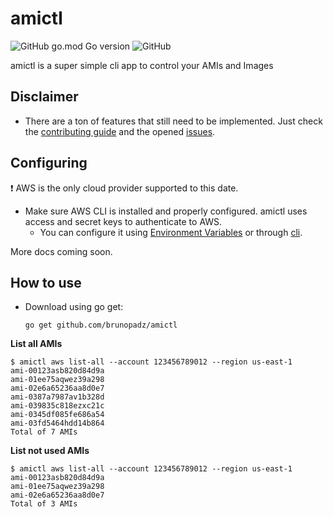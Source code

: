 # amictl
![GitHub go.mod Go version](https://img.shields.io/github/go-mod/go-version/brunopadz/amictl?style=flat-square) ![GitHub](https://img.shields.io/github/license/brunopadz/amictl?style=flat-square)

amictl is a super simple cli app to control your AMIs and Images

## Disclaimer

- There are a ton of features that still need to be implemented. Just check the [contributing guide](CONTRIBUTING.md) and the opened [issues](https://github.com/brunopadz/amictl/issues).

## Configuring

❗️ AWS is the only cloud provider supported to this date.

- Make sure AWS CLI is installed and properly configured. amictl uses access and secret keys to authenticate to AWS.
  - You can configure it using [Environment Variables](https://docs.aws.amazon.com/cli/latest/userguide/cli-configure-envvars.html) or through [cli](https://docs.aws.amazon.com/cli/latest/userguide/cli-configure-quickstart.html).

More docs coming soon.

## How to use

- Download using go get:
  
  `go get github.com/brunopadz/amictl`

**List all AMIs**

```
$ amictl aws list-all --account 123456789012 --region us-east-1
ami-00123asb820d84d9a
ami-01ee75aqwez39a298
ami-02e6a65236aa8d0e7
ami-0387a7987av1b328d
ami-039835c818ezxc21c
ami-0345df085fe686a54
ami-03fd5464hdd14b864
Total of 7 AMIs
```

**List not used AMIs**

```
$ amictl aws list-all --account 123456789012 --region us-east-1
ami-00123asb820d84d9a
ami-01ee75aqwez39a298
ami-02e6a65236aa8d0e7
Total of 3 AMIs
```
